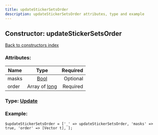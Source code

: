 ```yaml
---
title: updateStickerSetsOrder
description: updateStickerSetsOrder attributes, type and example
---
```

## Constructor: updateStickerSetsOrder  
[Back to constructors index](index.md)



### Attributes:

| Name     |    Type       | Required |
|----------|:-------------:|---------:|
|masks|[Bool](../types/Bool.md) | Optional|
|order|Array of [long](../types/long.md) | Required|



### Type: [Update](../types/Update.md)


### Example:

```
$updateStickerSetsOrder = ['_' => updateStickerSetsOrder, 'masks' => true, 'order' => [Vector t], ];
```